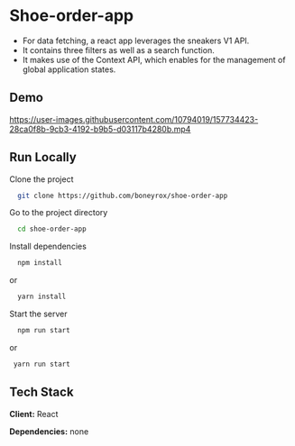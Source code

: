 
# Shoe-order-app
+ For data fetching, a react app leverages the sneakers V1 API.
+ It contains three filters as well as a search function.
+ It makes use of the Context API, which enables for the management of global application states.
 


## Demo



https://user-images.githubusercontent.com/10794019/157734423-28ca0f8b-9cb3-4192-b9b5-d03117b4280b.mp4



## Run Locally

Clone the project

```bash
  git clone https://github.com/boneyrox/shoe-order-app
```

Go to the project directory

```bash
  cd shoe-order-app
```

Install dependencies

```bash
  npm install
```
or
```bash
  yarn install
```

Start the server

```bash
  npm run start
```
or

 ```bash
  yarn run start
```


## Tech Stack

**Client:** React

**Dependencies:** none


